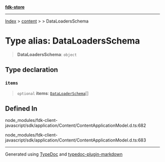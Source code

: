 [**fdk-store**](../../../README.md)
***

[Index](../../../API.md) > [content](../../README.md) > [<internal>](../README.md) > DataLoadersSchema

# Type alias: DataLoadersSchema

> **DataLoadersSchema**: `object`

## Type declaration

### `items`

> `optional` **items**: [`DataLoaderSchema`](type-alias.DataLoaderSchema.md)[]

## Defined In

node\_modules/fdk-client-javascript/sdk/application/Content/ContentApplicationModel.d.ts:682

node\_modules/fdk-client-javascript/sdk/application/Content/ContentApplicationModel.d.ts:683

***
Generated using [TypeDoc](https://typedoc.org/) and [typedoc-plugin-markdown](https://www.npmjs.com/package/typedoc-plugin-markdown)
